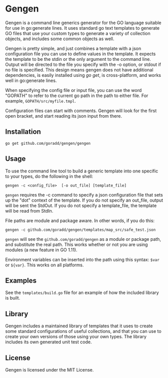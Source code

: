 # Gengen

Gengen is a command line generics generator for the GO language suitable for use
in go:generate lines. It uses standard go text templates to
generate GO files that use your custom types to generate a variety of collection
objects, and includes some common objects as well.

Gengen is pretty simple, and just combines a template with a json configuration file you can use to
define values in the template. It expects the template to be the stdin or the only argument
to the command line. Output will be directed to the file you specify with the -o option,
or stdout if no file is specified. 
This design means gengen does not have additional dependencies, is easily installed 
using *go get*, is cross-platform, and works well in go:generate lines.

When specifying the config file or input file, you can use the word "GOPATH" to refer
to the current go path in the path to either file. For example, ```GOPATH/src/myfile.tmpl```.

Configuration files can start with comments. Gengen will look for the first open bracket,
and start reading its json input from there.

## Installation

```shell
go get github.com/goradd/gengen/gengen
```

## Usage

To use the command line tool to build a generic template into one specific to  your types, do the following in the shell:

```shell
gengen -c <config_file>  [-o out_file] [template_file]
```

`gengen` requires the -c command to specify a json configuration file that sets up the "dot" context of the template.
If you do not specify an out_file, output will be sent the StdOut. If you do not specify a template_file, the template
will be read from StdIn.

File paths are module and package aware. In other words, if you do this:

```shell
gengen -c github.com/goradd/gengen/templates/map_src/safe_test.json
```

`gengen` will see the `github.com/goradd/gengen` as a module or package path, and substitute the real path. This works
whether or not you are using modules (a new feature in GO 1.11).

Environment variables can be inserted into the path using this syntax: `$var` or `${var}`. This works on all platforms.

## Examples

See the `templates/build.go` file for an example of how the included library is built.

## Library

Gengen includes a maintained library of templates that it uses to create some standard
configurations of useful collections, and that you can use to create your own versions
of those using your own types. The library includes its own generated unit test code.

## License

Gengen is licensed under the MIT License.
